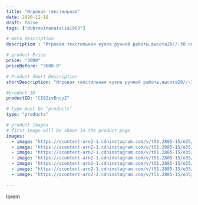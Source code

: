 ```yaml
---
title: "Игровая текстильная"
date: 2020-12-18
draft: false
tags: ["dubrovinanatalia1963"]

# meta description
description : "Игровая текстильная кукла ручной работы,высота28//-30 см."

# product Price
price: "3000"
priceBefore: "3600.0"

# Product Short Description
shortDescription: "Игровая текстильная кукла ручной работы,высота28//-30 см."

#product ID
productID: "CI8ZzyBncyZ"

# type must be "products"
type: "products"

# product Images
# first image will be shown in the product page
images:
  - image: "https://scontent-arn2-1.cdninstagram.com/v/t51.2885-15/e35/131589997_2850912851855704_1949537650753933453_n.jpg?se=7&tp=1&_nc_ht=scontent-arn2-1.cdninstagram.com&_nc_cat=104&_nc_ohc=yOvFcn9TfegAX8Piav1&ccb=7-4&oh=8276d23b7842f0e98737faf3a611ee87&oe=6084011A&ig_cache_key=MjQ2Njk2MDIwMjI4MzE5NDEyMw%3D%3D.2-ccb7-4"
  - image: "https://scontent-arn2-1.cdninstagram.com/v/t51.2885-15/e35/131908131_848738715669625_4559101972068471747_n.jpg?se=7&tp=1&_nc_ht=scontent-arn2-1.cdninstagram.com&_nc_cat=101&_nc_ohc=2ye1OTspGL0AX_pfMMt&ccb=7-4&oh=02621d679b847a251833149c8400c451&oe=60816B63&ig_cache_key=MjQ2Njk2MDIwMjMwODQ3NzY3MQ%3D%3D.2-ccb7-4"
  - image: "https://scontent-arn2-1.cdninstagram.com/v/t51.2885-15/e35/131640336_163054208897680_3267808613800014532_n.jpg?se=7&tp=1&_nc_ht=scontent-arn2-1.cdninstagram.com&_nc_cat=104&_nc_ohc=I4m9NBDnUEIAX_qqVFd&ccb=7-4&oh=20447168838b9ef5424ed37cfdd4dfe5&oe=6082B996&ig_cache_key=MjQ2Njk2MDIwMjM4Mzg0MTUyOQ%3D%3D.2-ccb7-4"
  - image: "https://scontent-arn2-1.cdninstagram.com/v/t51.2885-15/e35/131888160_2561576624141086_6173745547297220983_n.jpg?se=7&tp=1&_nc_ht=scontent-arn2-1.cdninstagram.com&_nc_cat=110&_nc_ohc=y7jXopBBeGoAX-SHD67&ccb=7-4&oh=d0f658aa1034d58b6d4324f1e3cd510d&oe=60841604&ig_cache_key=MjQ2Njk2MDIwMjM5MjIwNzk5Mg%3D%3D.2-ccb7-4"
  - image: "https://scontent-arn2-1.cdninstagram.com/v/t51.2885-15/e35/131420197_223531499176504_7352619852933190076_n.jpg?se=7&tp=1&_nc_ht=scontent-arn2-1.cdninstagram.com&_nc_cat=104&_nc_ohc=Ot94G6f1lHgAX_clpJT&ccb=7-4&oh=9ddb037062f1dec0c0cc47304b2c677d&oe=6082F65F&ig_cache_key=MjQ2Njk2MDIwMjQwMDc2NTExMg%3D%3D.2-ccb7-4"
  - image: "https://scontent-arn2-1.cdninstagram.com/v/t51.2885-15/e35/131910735_1342223582785954_8186504818503872512_n.jpg?se=7&tp=1&_nc_ht=scontent-arn2-1.cdninstagram.com&_nc_cat=110&_nc_ohc=oh2NVcJB1mgAX_SS9Lo&ccb=7-4&oh=8c0d5e98a21a328fcdcf1746f3c33e06&oe=6082C22D&ig_cache_key=MjQ2Njk2MDIwMjI5MTYyMzU3OA%3D%3D.2-ccb7-4"
  - image: "https://scontent-arn2-2.cdninstagram.com/v/t51.2885-15/e35/131607250_222705659235384_2555637388304934702_n.jpg?se=7&tp=1&_nc_ht=scontent-arn2-2.cdninstagram.com&_nc_cat=100&_nc_ohc=ac-Te4ZTDykAX970r4H&ccb=7-4&oh=49d04ed5c2d59dc801813a008a3622e8&oe=608406B1&ig_cache_key=MjQ2Njk2MDIwMjI2NjU1ODIwNw%3D%3D.2-ccb7-4"

---
```

lorem
